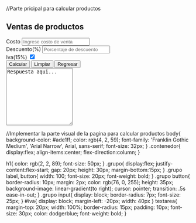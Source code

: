 //Parte pricipal para calcular productos
<!DOCTYPE html>
<html lang = "es">
    <head>
        <meta charset="UTF-8">
        <meta http-equiv="X-UA Compatible" content="IE=edge">
        <meta name="viewport" content="width=device-width, initial-scale=1.0">
        <link rel="stylesheet" href="../css/page.css">
        <title>Ventas</title>
    </head>
    <body>
        <section class="contenedor">
            <h1>Ventas de productos</h1>
            <form action="../index.html">
                <div class="grupo">
                    <label for="Costo">Costo</label>
                    <input type="text" id="Costo" placeholder="Ingrese costo de venta"/>
                </div>
                <div class="grupo">
                    <label for="Descuento">Descuento(%)</label>
                    <input type="text" id="Descuento" value="" placeholder="Porcentaje de descuento"/>
                </div>
                <div class="grupo">
                    <label>Iva(15%)</label>
                    <input type="checkbox" name="iva" id="iva" checked> 
                </div>
                <div class="grupo">
                    <button type="button" onclick="cal.venta()">Calcular</button>
                    <button type="reset">Limpiar</button>
                    <button type="submit">Regresar</button>
                    </div>
                    <textarea id="resp" rows="10">Respuesta aqui...</textarea>
            </form>
        </section>
        <script src="../js/calculos.js"></script>
    </body>
</html>
//Implementar la parte visual de la pagina para calcular productos
body{
    background-color: #ade1ff;
    color: rgb(4, 2, 59);
    font-family: 'Franklin Gothic Medium', 'Arial Narrow', Arial, sans-serif;
    font-size: 32px;
} 
.contenedor{
    display:flex;
    align-items:center;
    flex-direction:column;
}

h1{
    color: rgb(2, 2, 89);
    font-size: 50px;
}
.grupo{
    display:flex;
    justify-content:flex-start;
    gap: 20px;
    height: 30px;
    margin-bottom:15px;
}
.grupo label, button{
    width: 100;
    font-size: 20px;
    font-weight: bold;
}
.grupo button{
    border-radius: 10px;
    margin: 2px;
    color: rgb(76, 0, 255);
    height: 35px;
    background-image: linear-gradient(to right);
    cursor: pointer;
    transition: .5s ease-in-out;
}
.grupo input{
    display: block;
    border-radius: 7px;
    font-size: 25px;
}
#iva{
    display: block;
    margin-left: -20px;
    width: 40px
}
textarea{
    margin-top: 20px;
    width: 100%;
    border-radius: 15px;
    padding: 10px;
    font-size: 30px;
    color: dodgerblue;
    font-weight: bold;
}
